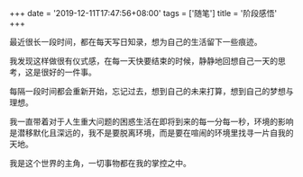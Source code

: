 +++
date = '2019-12-11T17:47:56+08:00'
tags = ['随笔']
title = '阶段感悟'
+++

最近很长一段时间，都在每天写日知录，想为自己的生活留下一些痕迹。

我发现这样做很有仪式感，在每一天快要结束的时候，静静地回想自己一天的思考，这是很好的一件事。

每隔一段时间都会重新开始，忘记过去，想到自己的未来打算，想到自己的梦想与理想。

我一直带着对于人生重大问题的困惑生活在即将到来的每一分每一秒，环境的影响是潜移默化且深远的，我不是要脱离环境，而是要在喧闹的环境里找寻一片自我的天地。

我是这个世界的主角，一切事物都在我的掌控之中。
